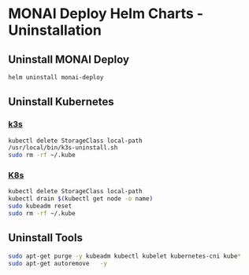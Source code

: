 
# MONAI Deploy Helm Charts - Uninstallation

## Uninstall MONAI Deploy

```bash
helm uninstall monai-deploy
```

## Uninstall Kubernetes

### [k3s](https://k3s.io/)

```bash
kubectl delete StorageClass local-path
/usr/local/bin/k3s-uninstall.sh
sudo rm -rf ~/.kube
```

### [K8s](https://kubernetes.io/)

```bash
kubectl delete StorageClass local-path
kubectl drain $(kubectl get node -o name)
sudo kubeadm reset
sudo rm -rf ~/.kube
```

## Uninstall Tools

```bash
sudo apt-get purge -y kubeadm kubectl kubelet kubernetes-cni kube*
sudo apt-get autoremove   -y
```
